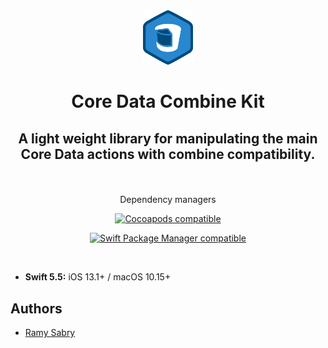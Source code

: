 <div align="center">


<img src="Screenshots/logo.png" width="80"> 

<br />

# Core Data Combine Kit

## A light weight library for manipulating the main Core Data actions with combine compatibility.


<br /><br />Dependency managers<br />

<a href="https://cocoapods.org/pods/CoreStore"><img alt="Cocoapods compatible" src="https://img.shields.io/cocoapods/v/CoreStore.svg?style=flat&label=Cocoapods" /></a>

<a href="https://swift.org/source-compatibility/#current-list-of-projects"><img alt="Swift Package Manager compatible" src="https://img.shields.io/badge/Swift_Package_Manager-compatible-orange.svg?style=flat" /></a>


<br />

</div>


* **Swift 5.5:** iOS 13.1+ / macOS 10.15+

    
## Authors

- [Ramy Sabry](https://www.linkedin.com/in/ramy-aiman-sabry-153770117/)

  

